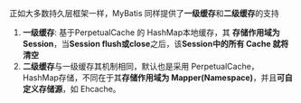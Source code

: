 正如大多数持久层框架一样，MyBatis 同样提供了**一级缓存**和**二级缓存**的支持

1. **一级缓存**: 基于PerpetualCache 的 HashMap本地缓存，其 **存储作用域为 Session**，当**Session flush或close**之后，该**Session中的所有 Cache 就将清空**
2. **二级缓存**与一级缓存其机制相同，默认也是采用 PerpetualCache，HashMap存储，不同在于其**存储作用域为 Mapper\(Namespace\)**，并且**可自定义存储源**，如 Ehcache。

  


